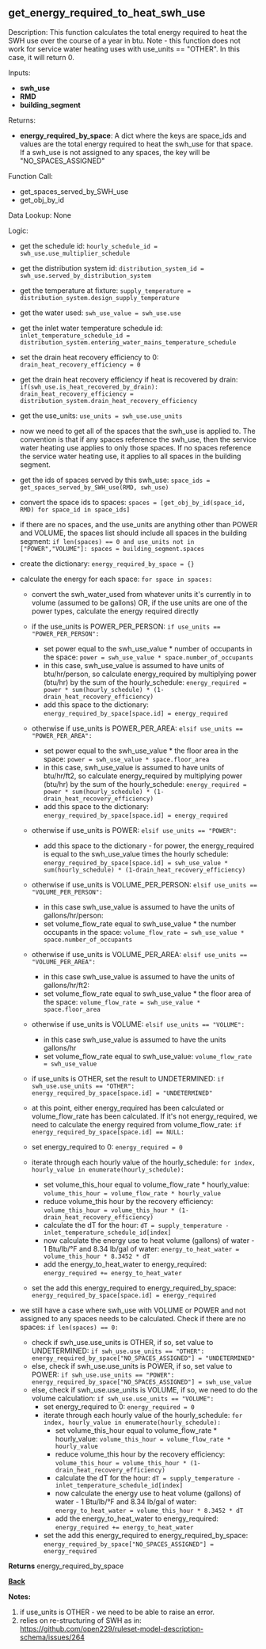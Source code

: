 ## get_energy_required_to_heat_swh_use

Description: This function calculates the total energy required to heat the SWH use over the course of a year in btu.  Note - this function does not work for service water heating uses with use_units == "OTHER".  In this case, it will return 0.

Inputs:
- **swh_use**
- **RMD**
- **building_segment**

Returns:
- **energy_required_by_space**: A dict where the keys are space_ids and values are the total energy required to heat the swh_use for that space.  If a swh_use is not assigned to any spaces, the key will be "NO_SPACES_ASSIGNED"

Function Call:

- get_spaces_served_by_SWH_use
- get_obj_by_id

Data Lookup: None

Logic:

- get the schedule id: `hourly_schedule_id = swh_use.use_multiplier_schedule`
- get the distribution system id: `distribution_system_id = swh_use.served_by_distribution_system`
- get the temperature at fixture: `supply_temperature = distribution_system.design_supply_temperature`
- get the water used: `swh_use_value = swh_use.use`
- get the inlet water temperature schedule id: `inlet_temperature_schedule_id = distribution_system.entering_water_mains_temperature_schedule`
- set the drain heat recovery efficiency to 0: `drain_heat_recovery_efficiency = 0`
- get the drain heat recovery efficiency if heat is recovered by drain: `if(swh_use.is_heat_recovered_by_drain): drain_heat_recovery_efficiency = distribution_system.drain_heat_recovery_efficiency`
- get the use_units: `use_units = swh_use.use_units`

- now we need to get all of the spaces that the swh_use is applied to.  The convention is that if any spaces reference the swh_use, then the service water heating use applies to only those spaces. If no spaces reference the service water heating use, it applies to all spaces in the building segment.
- get the ids of spaces served by this swh_use: `space_ids = get_spaces_served_by_SWH_use(RMD, swh_use)`
- convert the space ids to spaces: `spaces = [get_obj_by_id(space_id, RMD) for space_id in space_ids]`
- if there are no spaces, and the use_units are anything other than POWER and VOLUME, the spaces list should include all spaces in the building segment: `if len(spaces) == 0 and use_units not in ["POWER","VOLUME"]: spaces = building_segment.spaces`
- create the dictionary: `energy_required_by_space = {}`
- calculate the energy for each space: `for space in spaces:`
  - convert the swh_water_used from whatever units it's currently in to volume (assumed to be gallons) OR, if the use units are one of the power types, calculate the energy required directly
  - if the use_units is POWER_PER_PERSON: `if use_units == "POWER_PER_PERSON":`
    - set power equal to the swh_use_value * number of occupants in the space: `power = swh_use_value * space.number_of_occupants`
    - in this case, swh_use_value is assumed to have units of btu/hr/person, so calculate energy_required by multiplying power (btu/hr) by the sum of the hourly_schedule: `energy_required = power * sum(hourly_schedule) * (1-drain_heat_recovery_efficiency)`
    - add this space to the dictionary: `energy_required_by_space[space.id] = energy_required`
  - otherwise if use_units is POWER_PER_AREA: `elsif use_units == "POWER_PER_AREA":`
    - set power equal to the swh_use_value * the floor area in the space: `power = swh_use_value * space.floor_area`
    - in this case, swh_use_value is assumed to have units of btu/hr/ft2, so calculate energy_required by multiplying power (btu/hr) by the sum of the hourly_schedule: `energy_required = power * sum(hourly_schedule) * (1-drain_heat_recovery_efficiency)`
    - add this space to the dictionary: `energy_required_by_space[space.id] = energy_required`
  - otherwise if use_units is POWER: `elsif use_units == "POWER":`
    - add this space to the dictionary - for power, the energy_required is equal to the swh_use_value times the hourly schedule: `energy_required_by_space[space.id] = swh_use_value * sum(hourly_schedule) * (1-drain_heat_recovery_efficiency)`
  - otherwise if use_units is VOLUME_PER_PERSON: `elsif use_units == "VOLUME_PER_PERSON":`
    - in this case swh_use_value is assumed to have the units of gallons/hr/person:
    - set volume_flow_rate equal to swh_use_value * the number occupants in the space: `volume_flow_rate = swh_use_value * space.number_of_occupants`
  - otherwise if use_units is VOLUME_PER_AREA: `elsif use_units == "VOLUME_PER_AREA":`
    - in this case swh_use_value is assumed to have the units of gallons/hr/ft2:
    - set volume_flow_rate equal to swh_use_value * the floor area of the space: `volume_flow_rate = swh_use_value * space.floor_area`
  - otherwise if use_units is VOLUME: `elsif use_units == "VOLUME":`
    - in this case swh_use_value is assumed to have the units gallons/hr
    - set volume_flow_rate equal to swh_use_value: `volume_flow_rate = swh_use_value`
  - if use_units is OTHER, set the result to UNDETERMINED: `if swh_use.use_units == "OTHER": energy_required_by_space[space.id] = "UNDETERMINED"`
  
  - at this point, either energy_required has been calculated or volume_flow_rate has been calculated.  If it's not energy_required, we need to calculate the energy required from volume_flow_rate: `if energy_required_by_space[space.id] == NULL:`
  - set energy_required to 0: `energy_required = 0`
  - iterate through each hourly value of the hourly_schedule: `for index, hourly_value in enumerate(hourly_schedule):`
    - set volume_this_hour equal to volume_flow_rate * hourly_value: `volume_this_hour = volume_flow_rate * hourly_value`
    - reduce volume_this hour by the recovery efficiency: `volume_this_hour = volume_this_hour * (1-drain_heat_recovery_efficiency)`
    - calculate the dT for the hour: `dT = supply_temperature - inlet_temperature_schedule_id[index]`
    - now calculate the energy use to heat volume (gallons) of water - 1 Btu/lb/°F and 8.34 lb/gal of water: `energy_to_heat_water = volume_this_hour * 8.3452 * dT`
    - add the energy_to_heat_water to energy_required: `energy_required += energy_to_heat_water`
  - set the add this energy_required to energy_required_by_space: `energy_required_by_space[space.id] = energy_required`


- we still have a case where swh_use with VOLUME or POWER and not assigned to any spaces needs to be calculated.  Check if there are no spaces: `if len(spaces) == 0:`
  - check if swh_use.use_units is OTHER, if so, set value to UNDETERMINED: `if swh_use.use_units == "OTHER": energy_required_by_space["NO_SPACES_ASSIGNED"] = "UNDETERMINED"`
  - else, check if swh_use.use_units is POWER, if so, set value to POWER: `if swh_use.use_units == "POWER": energy_required_by_space["NO_SPACES_ASSIGNED"] = swh_use_value`
  - else, check if swh_use.use_units is VOLUME, if so, we need to do the volume calculation: `if swh_use.use_units == "VOLUME":`
    - set energy_required to 0: `energy_required = 0`
    - iterate through each hourly value of the hourly_schedule: `for index, hourly_value in enumerate(hourly_schedule):`
      - set volume_this_hour equal to volume_flow_rate * hourly_value: `volume_this_hour = volume_flow_rate * hourly_value`
      - reduce volume_this hour by the recovery efficiency: `volume_this_hour = volume_this_hour * (1-drain_heat_recovery_efficiency)`
      - calculate the dT for the hour: `dT = supply_temperature - inlet_temperature_schedule_id[index]`
      - now calculate the energy use to heat volume (gallons) of water - 1 Btu/lb/°F and 8.34 lb/gal of water: `energy_to_heat_water = volume_this_hour * 8.3452 * dT`
      - add the energy_to_heat_water to energy_required: `energy_required += energy_to_heat_water`
    - set the add this energy_required to energy_required_by_space: `energy_required_by_space["NO_SPACES_ASSIGNED"] = energy_required`

**Returns** energy_required_by_space

**[Back](../_toc.md)**

**Notes:**

1.  if use_units is OTHER - we need to be able to raise an error.
2.  relies on re-structuring of SWH as in: https://github.com/open229/ruleset-model-description-schema/issues/264

